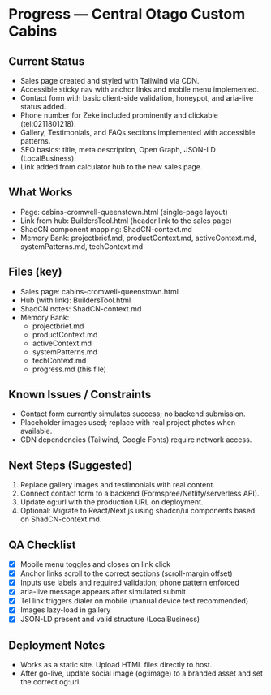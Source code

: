 # Progress — Central Otago Custom Cabins

## Current Status
- Sales page created and styled with Tailwind via CDN.
- Accessible sticky nav with anchor links and mobile menu implemented.
- Contact form with basic client-side validation, honeypot, and aria-live status added.
- Phone number for Zeke included prominently and clickable (tel:0211801218).
- Gallery, Testimonials, and FAQs sections implemented with accessible patterns.
- SEO basics: title, meta description, Open Graph, JSON-LD (LocalBusiness).
- Link added from calculator hub to the new sales page.

## What Works
- Page: cabins-cromwell-queenstown.html (single-page layout)
- Link from hub: BuildersTool.html (header link to the sales page)
- ShadCN component mapping: ShadCN-context.md
- Memory Bank: projectbrief.md, productContext.md, activeContext.md, systemPatterns.md, techContext.md

## Files (key)
- Sales page: cabins-cromwell-queenstown.html
- Hub (with link): BuildersTool.html
- ShadCN notes: ShadCN-context.md
- Memory Bank:
  - projectbrief.md
  - productContext.md
  - activeContext.md
  - systemPatterns.md
  - techContext.md
  - progress.md (this file)

## Known Issues / Constraints
- Contact form currently simulates success; no backend submission.
- Placeholder images used; replace with real project photos when available.
- CDN dependencies (Tailwind, Google Fonts) require network access.

## Next Steps (Suggested)
1) Replace gallery images and testimonials with real content.
2) Connect contact form to a backend (Formspree/Netlify/serverless API).
3) Update og:url with the production URL on deployment.
4) Optional: Migrate to React/Next.js using shadcn/ui components based on ShadCN-context.md.

## QA Checklist
- [x] Mobile menu toggles and closes on link click
- [x] Anchor links scroll to the correct sections (scroll-margin offset)
- [x] Inputs use labels and required validation; phone pattern enforced
- [x] aria-live message appears after simulated submit
- [x] Tel link triggers dialer on mobile (manual device test recommended)
- [x] Images lazy-load in gallery
- [x] JSON-LD present and valid structure (LocalBusiness)

## Deployment Notes
- Works as a static site. Upload HTML files directly to host.
- After go-live, update social image (og:image) to a branded asset and set the correct og:url.

